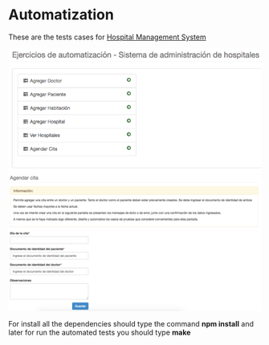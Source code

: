 # Automatization


These are the tests cases for [Hospital Management System](http://automatizacion.herokuapp.com/jolier/)

![ScreenShot](https://raw.githubusercontent.com/djom20/automatizationHMS/build/images/image.png)
![ScreenShot](https://raw.githubusercontent.com/djom20/automatizationHMS/build/images/image2.png)

For install all the dependencies should type the command **npm install** and later for run the automated tests you should type **make**